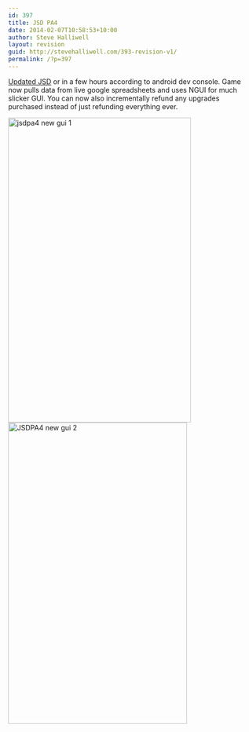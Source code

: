 ```yaml
---
id: 397
title: JSD PA4
date: 2014-02-07T10:58:53+10:00
author: Steve Halliwell
layout: revision
guid: http://stevehalliwell.com/393-revision-v1/
permalink: /?p=397
---
```

<a href="https://play.google.com/store/apps/details?id=com.ahh.jsd_pa" target="_blank">Updated JSD</a> or in a few hours according to android dev console. Game now pulls data from live google spreadsheets and uses NGUI for much slicker GUI. You can now also incrementally refund any upgrades purchased instead of just refunding everything ever.

[<img loading="lazy" class="alignnone size-full wp-image-394" alt="jsdpa4 new gui 1" src="http://stevehalliwell.com/wp-content/uploads/2014/02/Capture.png" width="372" height="621" srcset="http://stevehalliwell.com/wp-content/uploads/2014/02/Capture.png 372w, http://stevehalliwell.com/wp-content/uploads/2014/02/Capture-179x300.png 179w" sizes="(max-width: 372px) 100vw, 372px" />](http://stevehalliwell.com/wp-content/uploads/2014/02/Capture.png)[<img loading="lazy" class="alignnone size-full wp-image-395" alt="JSDPA4 new gui 2" src="http://stevehalliwell.com/wp-content/uploads/2014/02/Capture1.png" width="364" height="614" srcset="http://stevehalliwell.com/wp-content/uploads/2014/02/Capture1.png 364w, http://stevehalliwell.com/wp-content/uploads/2014/02/Capture1-177x300.png 177w" sizes="(max-width: 364px) 100vw, 364px" />](http://stevehalliwell.com/wp-content/uploads/2014/02/Capture1.png)
